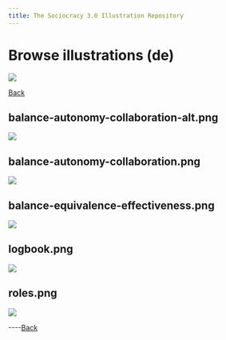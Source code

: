 ```yaml
---
title: The Sociocracy 3.0 Illustration Repository
---
```


# Browse illustrations (de)

![](/img/de-48px.png)

[Back](index-de.html)

## balance-autonomy-collaboration-alt.png

[![](/img/de/illustrations/balance-autonomy-collaboration-alt.png)](/img/de/illustrations/balance-autonomy-collaboration-alt.png)

## balance-autonomy-collaboration.png

[![](/img/de/illustrations/balance-autonomy-collaboration.png)](/img/de/illustrations/balance-autonomy-collaboration.png)

## balance-equivalence-effectiveness.png

[![](/img/de/illustrations/balance-equivalence-effectiveness.png)](/img/de/illustrations/balance-equivalence-effectiveness.png)

## logbook.png

[![](/img/de/illustrations/logbook.png)](/img/de/illustrations/logbook.png)

## roles.png

[![](/img/de/illustrations/roles.png)](/img/de/illustrations/roles.png)

----[Back](index-de.html)
